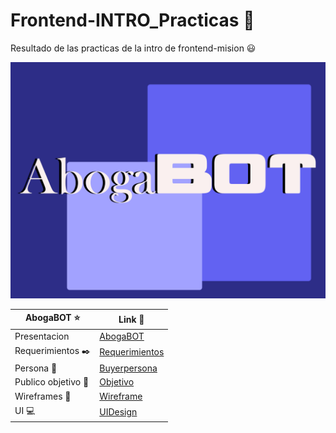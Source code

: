# Frontend-INTRO_Practicas :rocket:

Resultado de las practicas de la intro de frontend-mision  :smiley:

![AbogabotCard](assets/0.%20Portada.png)

| AbogaBOT ⭐️ | Link 🚀 |
| ------------- | ------------- |
| Presentacion  | [AbogaBOT]() |
| Requerimientos :black_nib: | [Requerimientos]()|
| Persona :boy: | [Buyerpersona](https://github.com/mibarra24/Frontend-INTRO_Practicas/blob/main/2.%20Buyer%20Persona.png)|
| Publico objetivo :mag_right: | [Objetivo](https://github.com/mibarra24/Frontend-INTRO_Practicas/blob/main/3.%20Publico%20Objetivo.png)|
| Wireframes :memo: | [Wireframe](https://github.com/mibarra24/Frontend-INTRO_Practicas/tree/main/4.%20UX%20Wireframe)|
| UI  :computer: | [UIDesign](https://github.com/mibarra24/Frontend-INTRO_Practicas/tree/main/5.%20UI%20Wireframe)|


